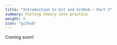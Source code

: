 ```yaml
---
title: "Introduction to Git and GitHub – Part 2"
summary: Putting theory into practice
weight: 5
icon: "github"
---
```


Coming soon!
